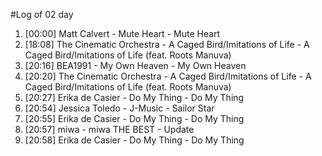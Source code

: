 #Log of 02 day

1. [00:00] Matt Calvert - Mute Heart - Mute Heart
1. [18:08] The Cinematic Orchestra - A Caged Bird/Imitations of Life - A Caged Bird/Imitations of Life (feat. Roots Manuva)
1. [20:16] BEA1991 - My Own Heaven - My Own Heaven
1. [20:20] The Cinematic Orchestra - A Caged Bird/Imitations of Life - A Caged Bird/Imitations of Life (feat. Roots Manuva)
1. [20:27] Erika de Casier - Do My Thing - Do My Thing
1. [20:54] Jessica Toledo - J-Music - Sailor Star
1. [20:55] Erika de Casier - Do My Thing - Do My Thing
1. [20:57] miwa - miwa THE BEST - Update
1. [20:58] Erika de Casier - Do My Thing - Do My Thing
